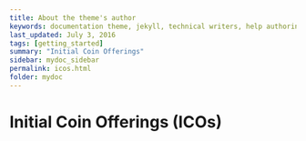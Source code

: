 ```yaml
---
title: About the theme's author
keywords: documentation theme, jekyll, technical writers, help authoring tools, hat replacements
last_updated: July 3, 2016
tags: [getting_started]
summary: "Initial Coin Offerings"
sidebar: mydoc_sidebar
permalink: icos.html
folder: mydoc
---
```

# Initial Coin Offerings (ICOs)

